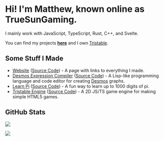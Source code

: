 # Hi! I'm Matthew, known online as TrueSunGaming.

I mainly work with JavaScript, TypeScript, Rust, C++, and Svelte.

You can find my projects **[here](https://truesungaming.github.io)** and I own [Tristable](https://github.com/Tristable).

## Some Stuff I Made

* [Website](https://truesungaming.github.io) ([Source Code](https://github.com/TrueSunGaming/truesungaming.github.io)) - A page with links to everything I made.
* [Desmos Expression Compiler](https://truesungaming.github.io/desmos-expression-compiler) ([Source Code](https://github.com/TrueSunGaming/desmos-expression-compiler)) - A Lisp-like programming language and code editor for creating [Desmos](https://desmos.com/calculator) graphs.
* [Learn Pi](https://truesungaming.github.io/learn-pi) ([Source Code](https://github.com/TrueSunGaming/learn-pi)) - A fun way to learn up to 1000 digits of pi.
* [Tristable Engine](https://npmjs.org/package/tristable-engine) ([Source Code](https://github.com/Tristable/tristable-engine)) - A 2D JS/TS game engine for making simple HTML5 games.

## GitHub Stats

![](https://github-readme-stats-sigma-five.vercel.app/api?username=TrueSunGaming&count_private=true&show_icons=true&include_all_commits=true&theme=dark&icon_color=ff8000&title_color=ff8000&text_color=ffffff&border_color=ff8000)

![](https://github-readme-stats-sigma-five.vercel.app/api/top-langs/?username=TrueSunGaming&theme=dark&icon_color=ff8000&title_color=ff8000&text_color=ffffff&border_color=ff8000)
